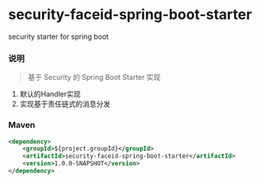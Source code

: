 # security-faceid-spring-boot-starter
security starter for spring boot

### 说明


 > 基于 Security 的 Spring Boot Starter 实现

1. 默认的Handler实现
2. 实现基于责任链式的消息分发

### Maven

``` xml
<dependency>
	<groupId>${project.groupId}</groupId>
	<artifactId>security-faceid-spring-boot-starter</artifactId>
	<version>1.0.0-SNAPSHOT</version>
</dependency>
```